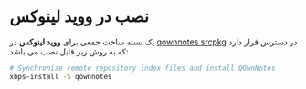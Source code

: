 # نصب در ووید لینوکس

یک بسته ساخت جمعی برای **ووید لینوکس** در [qownnotes srcpkg](https://github.com/void-linux/void-packages/tree/master/srcpkgs/qownnotes) در دسترس قرار دارد که به روش زیر قابل نصب می باشد:

```bash
# Synchronize remote repository index files and install QOwnNotes
xbps-install -S qownnotes
```
